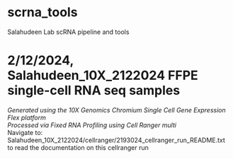 # scrna_tools
Salahudeen Lab scRNA pipeline and tools  


# **2/12/2024, Salahudeen_10X_2122024 FFPE single-cell RNA seq samples**  
_Generated using the 10X Genomics Chromium Single Cell Gene Expression Flex platform  
Processed via Fixed RNA Profiling using Cell Ranger multi_  
Navigate to: Salahudeen_10X_2122024/cellranger/2193024_cellranger_run_README.txt to read the documentation on this cellranger run
